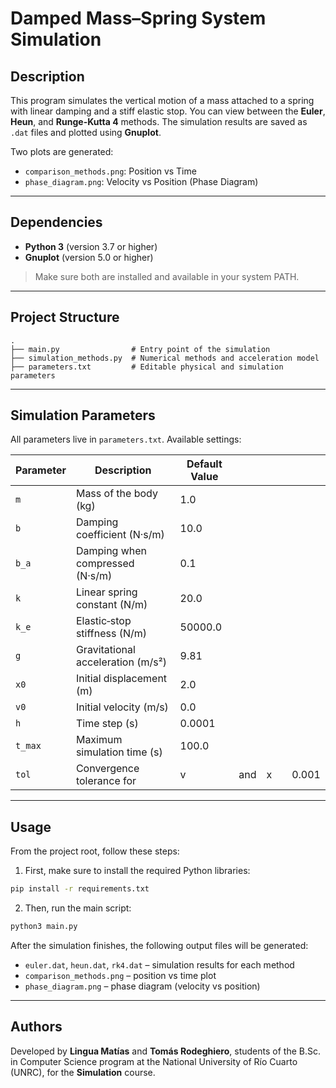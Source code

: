 # Damped Mass–Spring System Simulation

&#x20;

## Description

This program simulates the vertical motion of a mass attached to a spring with linear damping and a stiff elastic stop. You can view between the **Euler**, **Heun**, and **Runge-Kutta 4** methods. The simulation results are saved as `.dat` files and plotted using **Gnuplot**.

Two plots are generated:

- `comparison_methods.png`: Position vs Time
- `phase_diagram.png`: Velocity vs Position (Phase Diagram)

---

## Dependencies

- **Python 3** (version 3.7 or higher)
- **Gnuplot** (version 5.0 or higher)

> Make sure both are installed and available in your system PATH.

---

## Project Structure

```
.
├── main.py                # Entry point of the simulation
├── simulation_methods.py  # Numerical methods and acceleration model
├── parameters.txt         # Editable physical and simulation parameters
```

---

## Simulation Parameters

All parameters live in `parameters.txt`. Available settings:

| Parameter | Description                       | Default Value |     |     |     |       |
| --------- | --------------------------------- | ------------- | --- | --- | --- | ----- |
| `m`       | Mass of the body (kg)             | 1.0           |     |     |     |       |
| `b`       | Damping coefficient (N·s/m)       | 10.0          |     |     |     |       |
| `b_a`     | Damping when compressed (N·s/m)   | 0.1           |     |     |     |       |
| `k`       | Linear spring constant (N/m)      | 20.0          |     |     |     |       |
| `k_e`     | Elastic‐stop stiffness (N/m)      | 50000.0       |     |     |     |       |
| `g`       | Gravitational acceleration (m/s²) | 9.81          |     |     |     |       |
| `x0`      | Initial displacement (m)          | 2.0           |     |     |     |       |
| `v0`      | Initial velocity (m/s)            | 0.0           |     |     |     |       |
| `h`       | Time step (s)                     | 0.0001        |     |     |     |       |
| `t_max`   | Maximum simulation time (s)       | 100.0         |     |     |     |       |
| `tol`     | Convergence tolerance for         | v             | and | x   |     | 0.001 |

---

## Usage

From the project root, follow these steps:

1. First, make sure to install the required Python libraries:

```bash
pip install -r requirements.txt
```

2. Then, run the main script:

```bash
python3 main.py
```

After the simulation finishes, the following output files will be generated:

- `euler.dat`, `heun.dat`, `rk4.dat` – simulation results for each method
- `comparison_methods.png` – position vs time plot
- `phase_diagram.png` – phase diagram (velocity vs position)

---

## Authors

Developed by **Lingua Matías** and **Tomás Rodeghiero**, students of the B.Sc. in Computer Science program at the National University of Río Cuarto (UNRC), for the **Simulation** course.
